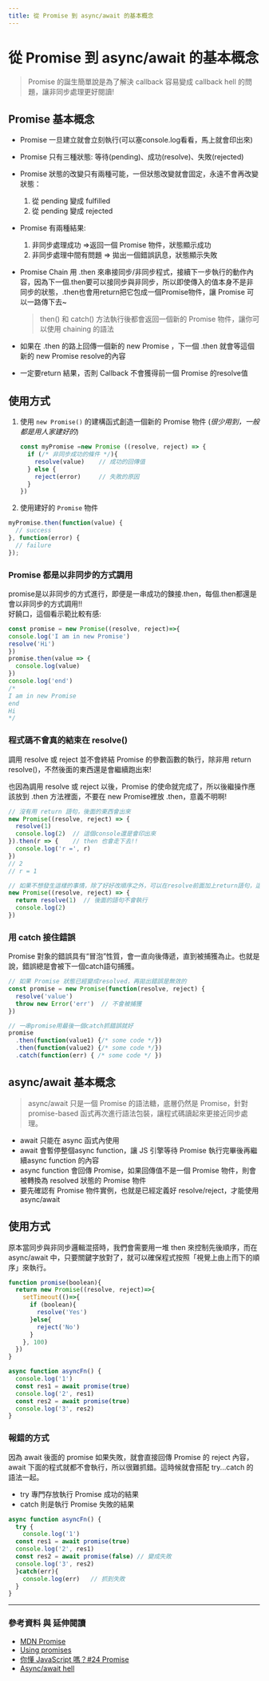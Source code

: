 ```yaml
---
title: 從 Promise 到 async/await 的基本概念
---
```


# 從 Promise 到 async/await 的基本概念

>Promise 的誕生簡單說是為了解決 callback 容易變成 callback hell 的問題，讓非同步處理更好閱讀!

## Promise 基本概念

- Promise 一旦建立就會立刻執行(可以塞console.log看看，馬上就會印出來)  
- Promise 只有三種狀態: 等待(pending)、成功(resolve)、失敗(rejected)  
- Promise 狀態的改變只有兩種可能，一但狀態改變就會固定，永遠不會再改變狀態：

  1. 從 pending 變成 fulfilled
  2. 從 pending 變成 rejected  

- Promise 有兩種結果:  
  1. 非同步處理成功 ⇒返回一個 Promise 物件，狀態顯示成功
  2. 非同步處理中間有問題 ⇒ 拋出一個錯誤訊息，狀態顯示失敗  

- Promise Chain 用 .then 來串接同步/非同步程式，接續下一步執行的動作內容，因為下一個.then要可以接同步與非同步，所以即使傳入的值本身不是非同步的狀態，.then也會用return把它包成一個Promise物件，讓 Promise 可以一路傳下去~ 
  >then() 和 catch() 方法執行後都會返回一個新的 Promise 物件，讓你可以使用 chaining 的語法

- 如果在 .then 的路上回傳一個新的 new Promise ，下一個 .then 就會等這個新的 new Promise resolve的內容

- 一定要return 結果，否則 Callback 不會獲得前一個 Promise 的resolve值

## 使用方式

1.  使用 `new Promise()` 的建構函式創造一個新的 Promise 物件 (*很少用到，一般都是用人家建好的*)

    ```js
    const myPromise =new Promise ((resolve, reject) => {
      if (/* 非同步成功的條件 */){
        resolve(value)    // 成功的回傳值
      } else {
        reject(error)     // 失敗的原因
      }
    })
    ```

2. 使用建好的 `Promise` 物件

```js
myPromise.then(function(value) {
  // success
}, function(error) {
  // failure
});
```

### Promise 都是以非同步的方式調用

promise是以非同步的方式進行，即便是一串成功的鍊接.then，每個.then都還是會以非同步的方式調用!!  
好饒口，這個看示範比較有感:

```js
const promise = new Promise((resolve, reject)=>{
console.log('I am in new Promise')
resolve('Hi')
})
promise.then(value => {
  console.log(value)
})
console.log('end')
/*
I am in new Promise
end
Hi
*/
```

### 程式碼不會真的結束在 resolve()

調用 resolve 或 reject 並不會終結 Promise 的參數函數的執行，除非用 return resolve()，不然後面的東西還是會繼續跑出來!

也因為調用 resolve 或 reject 以後，Promise 的使命就完成了，所以後繼操作應該放到 .then 方法裡面，不要在 new Promise裡放 .then，意義不明啊!

```js
// 沒有用 return 語句，後面的東西會出來
new Promise((resolve, reject) => {
  resolve(1)
  console.log(2)  // 這個console還是會印出來
}).then(r => {    // then 也會走下去!!
  console.log('r =', r)
})
// 2
// r = 1

// 如果不想發生這樣的事情，除了好好改順序之外，可以在resolve前面加上return語句，這樣就不會有意外
new Promise((resolve, reject) => {
  return resolve(1)  // 後面的語句不會執行
  console.log(2)
})
```

### 用 catch 接住錯誤

Promise 對象的錯誤具有“冒泡”性質，會一直向後傳遞，直到被捕獲為止。也就是說，錯誤總是會被下一個catch語句捕獲。

```js
// 如果 Promise 狀態已經變成resolved，再拋出錯誤是無效的
const promise = new Promise(function(resolve, reject) {
  resolve('value')
  throw new Error('err')  // 不會被捕獲
})

// 一串promise用最後一個catch抓錯誤就好
promise
  .then(function(value1) {/* some code */})
  .then(function(value2) {/* some code */})
  .catch(function(err) { /* some code */ })

```

## async/await 基本概念

>async/await 只是一個 Promise 的語法糖，底層仍然是 Promise，針對 promise-based 函式再次進行語法包裝，讓程式碼讀起來更接近同步處理。

- await 只能在 async 函式內使用
- await 會暫停整個async function，讓 JS 引擎等待 Promise 執行完畢後再繼續async function 的內容
- async function 會回傳 Promise，如果回傳值不是一個 Promise 物件，則會被轉換為 resolved 狀態的 Promise 物件
- 要先確認有 Promise 物件實例，也就是已經定義好 resolve/reject，才能使用 async/await

## 使用方式

原本當同步與非同步邏輯混搭時，我們會需要用一堆 then 來控制先後順序，而在 async/await 中，只要關鍵字放對了，就可以確保程式按照「視覺上由上而下的順序」來執行。

```js
function promise(boolean){
  return new Promise((resolve, reject)=>{
    setTimeout(()=>{
      if (boolean){
        resolve('Yes')
      }else{
        reject('No')
      }
    }, 100)
  })
}  

async function asyncFn() {
  console.log('1')  
  const res1 = await promise(true)
  console.log('2', res1)  
  const res2 = await promise(true)
  console.log('3', res2)  
}

```

### 報錯的方式

因為 await 後面的 promise 如果失敗，就會直接回傳 Promise 的 reject 內容，await 下面的程式就都不會執行，所以很難抓錯。這時候就會搭配 try...catch 的語法一起。

- try 專門存放執行 Promise 成功的結果
- catch 則是執行 Promise 失敗的結果

```js
async function asyncFn() {
  try {
    console.log('1')  
  const res1 = await promise(true)
  console.log('2', res1)  
  const res2 = await promise(false) // 變成失敗
  console.log('3', res2)  
  }catch(err){
    console.log(err)   // 抓到失敗
  }
}
```

---

### 參考資料 與 延伸閱讀

- [MDN Promise](https://developer.mozilla.org/en-US/docs/Web/JavaScript/Reference/Global_Objects/Promise)
- [Using promises](https://developer.mozilla.org/en-US/docs/Web/JavaScript/Guide/Using_promises)
- [你懂 JavaScript 嗎？#24 Promise](https://cythilya.github.io/2018/10/31/promise/)
- [Async/await hell](https://www.tpisoftware.com/tpu/articleDetails/2768)
